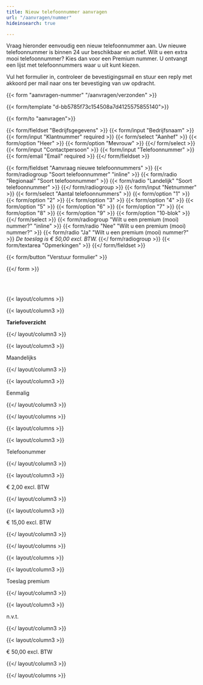 ```yaml
---
title: Nieuw telefoonnummer aanvragen
url: "/aanvragen/nummer"
hideinsearch: true

---
```

Vraag hieronder eenvoudig een nieuw telefoonnummer aan. Uw nieuwe telefoonnummer is binnen 24 uur beschikbaar en actief. Wilt u een extra mooi telefoonnummer? Kies dan voor een Premium nummer. U ontvangt een lijst met telefoonnummers waar u uit kunt kiezen.

Vul het formulier in, controleer de bevestigingsmail en stuur een reply met akkoord per mail naar ons ter bevestiging van uw opdracht.

{{< form "aanvragen-nummer" "/aanvragen/verzonden" >}}

{{< form/template "d-bb5785f73c154508a7d4125575855140">}}

{{< form/to "aanvragen">}}

{{< form/fieldset "Bedrijfsgegevens" >}}
{{< form/input "Bedrijfsnaam"   >}}
{{< form/input "Klantnummer" required   >}}
{{< form/select "Aanhef" >}}
{{< form/option "Heer" >}}
{{< form/option "Mevrouw" >}}
{{</ form/select >}}
{{< form/input "Contactpersoon"   >}}
{{< form/input "Telefoonnummer"   >}}
{{< form/email "Email" required   >}}
{{</ form/fieldset >}}

{{< form/fieldset "Aanvraag nieuwe telefoonnummers" >}}
{{< form/radiogroup "Soort telefoonnummer" "inline" >}}
{{< form/radio "Regionaal" "Soort telefoonnummer" >}}
{{< form/radio "Landelijk" "Soort telefoonnummer" >}}
{{</ form/radiogroup >}}
{{< form/input "Netnummer"   >}}
{{< form/select "Aantal telefoonnummers" >}}
{{< form/option "1" >}}
{{< form/option "2" >}}
{{< form/option "3" >}}
{{< form/option "4" >}}
{{< form/option "5" >}}
{{< form/option "6" >}}
{{< form/option "7" >}}
{{< form/option "8" >}}
{{< form/option "9" >}}
{{< form/option "10-blok" >}}
{{</ form/select >}}
{{< form/radiogroup "Wilt u een premium (mooi) nummer?" "inline" >}}
{{< form/radio "Nee" "Wilt u een premium (mooi) nummer?" >}}
{{< form/radio "Ja" "Wilt u een premium (mooi) nummer?" >}}
_De toeslag is € 50,00 excl. BTW._
{{</ form/radiogroup >}}
{{< form/textarea "Opmerkingen"  >}}
{{</ form/fieldset >}}

{{< form/button "Verstuur formulier"  >}}

{{</ form >}}

<br><br>

{{< layout/columns >}}

{{< layout/column3 >}}

**Tariefoverzicht**

{{</ layout/column3 >}}

{{< layout/column3 >}}

Maandelijks

{{</ layout/column3 >}}

{{< layout/column3 >}}

Eenmalig

{{</ layout/column3 >}}

{{</ layout/columns >}}

{{< layout/columns >}}

{{< layout/column3 >}}

Telefoonummer

{{</ layout/column3 >}}

{{< layout/column3 >}}

€ 2,00 excl. BTW

{{</ layout/column3 >}}

{{< layout/column3 >}}

€ 15,00 excl. BTW

{{</ layout/column3 >}}

{{</ layout/columns >}}

{{< layout/columns >}}

{{< layout/column3 >}}

Toeslag premium

{{</ layout/column3 >}}

{{< layout/column3 >}}

n.v.t.

{{</ layout/column3 >}}

{{< layout/column3 >}}

€ 50,00 excl. BTW

{{</ layout/column3 >}}

{{</ layout/columns >}}